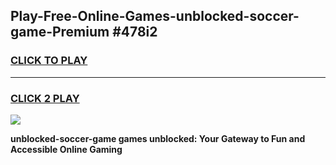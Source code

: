 
## Play-Free-Online-Games-unblocked-soccer-game-Premium #478i2
<h3>
<a href="https://premium.freeplayer.one?title=unblocked-soccer-game&ref=8M">CLICK TO PLAY</a></h3>
<hr>

<h3>
<a href="https://premium.freeplayer.one?title=unblocked-soccer-game&ref=8M">CLICK 2 PLAY</a>
  
</h3>

<a href="https://premium.freeplayer.one?title=unblocked-soccer-game&ref=8M"><img src="https://clearcache.store/games.png"></a>


**unblocked-soccer-game games unblocked: Your Gateway to Fun and Accessible Online Gaming**
